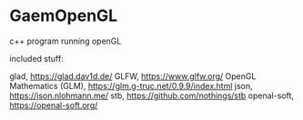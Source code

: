 # GaemOpenGL

c++ program running openGL

included stuff:

glad, https://glad.dav1d.de/
GLFW, https://www.glfw.org/
OpenGL Mathematics (GLM), https://glm.g-truc.net/0.9.9/index.html
json, https://json.nlohmann.me/
stb, https://github.com/nothings/stb
openal-soft, https://openal-soft.org/